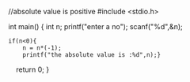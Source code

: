 //absolute value is positive
#include <stdio.h>

int main()
{
    int n;
    printf("enter a no");
    scanf("%d",&n);
    
    if(n<0){
        n = n*(-1);
        printf("the absolute value is :%d",n);}
    

    return 0;
}
